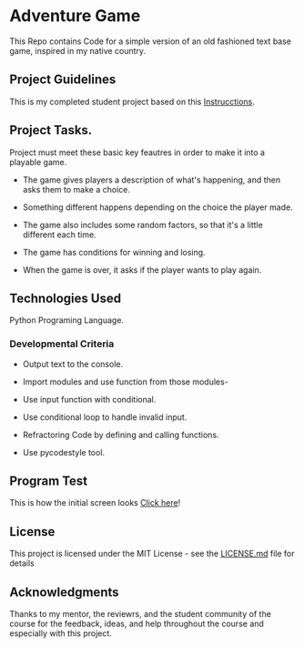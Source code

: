 # Adventure Game

This Repo contains Code for a  simple version of an old fashioned text base game, inspired in my native country.


## Project Guidelines

This is my completed student project based on this [Instrucctions](https://review.udacity.com/#!/rubrics/2465/view).


## Project Tasks. 

Project must meet these basic key feautres in order to make it into a playable game.

  + The game gives players a description of what's happening, and then asks them to make a choice.
  
  + Something different happens depending on the choice the player made.
  
  + The game also includes some random factors, so that it's a little different each time.
  
  + The game has conditions for winning and losing.
  
  + When the game is over, it asks if the player wants to play again. 
  
 
## Technologies Used

  Python Programing Language.
  
  
### Developmental Criteria

  + Output text to the console.

  + Import modules and use function from those modules-

  + Use input function with conditional.
  
  + Use conditional loop to handle invalid input.
  
  + Refractoring Code by defining and calling functions.
  
  + Use pycodestyle tool.

  
  
## Program Test

This is how the initial screen looks [Click here](https://github.com/HappyPillUSA/textGame/)!


## License

This project is licensed under the MIT License - see the [LICENSE.md](LICENSE.md) file for details


## Acknowledgments

Thanks to my mentor, the reviewrs, and the student community of the course for the feedback, ideas, and help throughout the course and especially with this project.

